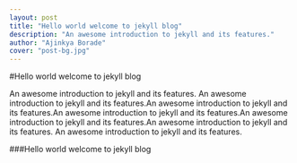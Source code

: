 ```yaml
---
layout: post
title: "Hello world welcome to jekyll blog"
description: "An awesome introduction to jekyll and its features."
author: "Ajinkya Borade"
cover: "post-bg.jpg"
---
```



#Hello world welcome to jekyll blog

An awesome introduction to jekyll and its features. An awesome introduction to jekyll and its features.An awesome introduction to jekyll and its features.An awesome introduction to jekyll and its features.An awesome introduction to jekyll and its features.An awesome introduction to jekyll and its features. An awesome introduction to jekyll and its features.


###Hello world welcome to jekyll blog

